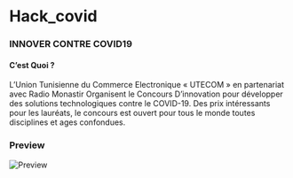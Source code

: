﻿# Hack_covid

### INNOVER CONTRE COVID19

#### C’est Quoi ?
L’Union Tunisienne du Commerce Electronique « UTECOM » en partenariat avec Radio Monastir Organisent le Concours D’innovation pour développer des solutions technologiques contre le COVID-19.
Des prix intéressants pour les lauréats, le concours est ouvert pour tous le monde toutes disciplines et ages confondues.

### Preview

![Preview](https://user-images.githubusercontent.com/31131273/147508859-23b50ea8-0565-43b7-a9b5-20907cfd9c94.PNG)

